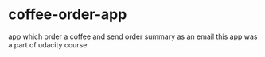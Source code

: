 # coffee-order-app
app which order a coffee and send order summary as an email
this app was a part of udacity course
